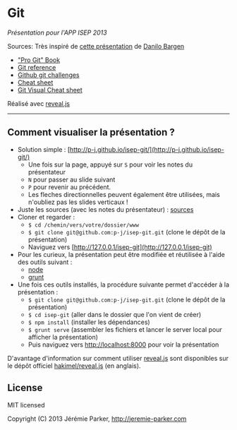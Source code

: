 # Git
*Présentation pour l'APP ISEP 2013*

Sources:
Très inspiré de [cette présentation](http://blog.dbrgn.ch/2013/2/7/git-introduction-presentation-slides/) de [Danilo Bargen](http://blog.dbrgn.ch/about/)

+ ["Pro Git" Book](http://goo.gl/jX95vy)
+ [Git reference](http://goo.gl/eJODp8)
+ [Github git challenges](http://goo.gl/mJJUXn)
+ [Cheat sheet](http://goo.gl/942WZ8)
+ [Git Visual Cheat sheet](http://ndpsoftware.com/git-cheatsheet.html)

Réalisé avec [reveal.js](https://github.com/hakimel/reveal.js)

---

## Comment visualiser la présentation ?
+ Solution simple : [http://p-j.github.io/isep-git/](http://p-j.github.io/isep-git/)
  + Une fois sur la page, appuyé sur `S` pour voir les notes du présentateur 
   + `N` pour passer au slide suivant 
   + `P` pour revenir au précédent. 
   + Les fleches directionnelles peuvent également être utilisées, mais n'oubliez pas les slides verticaux !
+ Juste les sources (avec les notes du présentateur) : [sources](https://github.com/p-j/isep-git/blob/master/data/slides.md)
+ Cloner et regarder : 
  + `$ cd /chemin/vers/votre/dossier/www`
  + `$ git clone git@github.com:p-j/isep-git.git` (clone le dépôt de la présentation)
  + Naviguez vers [http://127.0.0.1/isep-git](http://127.0.0.1/isep-git)
+ Pour les curieux, la présentation peut être modifiée et réutilisée à l'aide des outils suivant :
  + [node](http://nodejs.org/)
  + [grunt](http://gruntjs.com/getting-started#installing-the-cli)
+ Une fois ces outils installés, la procédure suivante permet d'accéder à la présentation :
  + `$ git clone git@github.com:p-j/isep-git.git` (clone le dépôt de la présentation)
  + `$ cd isep-git` (aller dans le dossier que l'on vient de créer)
  + `$ npm install` (installer les dépendances)
  + `$ grunt serve` (assembler les fichiers et lancer le server local pour afficher la présentation)
  + Puis naviguez vers [http://localhost:8000](http://localhost:8000) pour voir la présentation

D'avantage d'information sur comment utiliser [reveal.js](https://github.com/hakimel/reveal.js) sont disponibles sur le dépôt officiel [hakimel/reveal.js](https://github.com/hakimel/reveal.js) (en anglais).
 
## License
MIT licensed

Copyright (C) 2013 Jérémie Parker, http://jeremie-parker.com
